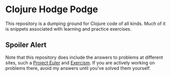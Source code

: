 # Clojure Hodge Podge

This repository is a dumping ground for Clojure code of all kinds. Much of it is
snippets associated with learning and practice exercises.

## Spoiler Alert

Note that this repository does include the answers to problems at different
sites, such a [Project
Euler](https://projecteuler.net/index.php?section=problems) and
[Exercism](http://exercism.io/languages/clojure/about). If you are actively
working on problems there, avoid my answers until you've solved them yourself.
